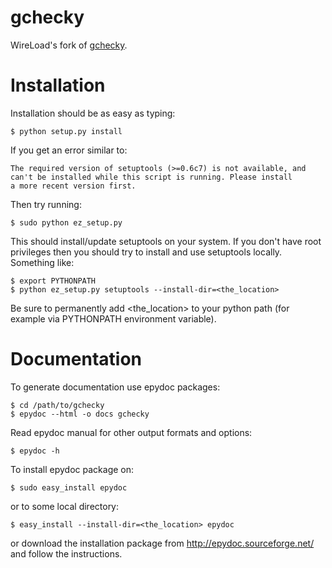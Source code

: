 gchecky
=======

WireLoad's fork of [gchecky](https://code.google.com/p/gchecky/).

Installation
============
Installation should be as easy as typing:

    $ python setup.py install

If you get an error similar to:

    The required version of setuptools (>=0.6c7) is not available, and
    can't be installed while this script is running. Please install
    a more recent version first.

Then try running:

    $ sudo python ez_setup.py

This should install/update setuptools on your system. If you don't have root
privileges then you should try to install and use setuptools locally.
Something like:

    $ export PYTHONPATH
    $ python ez_setup.py setuptools --install-dir=<the_location>

Be sure to permanently add <the_location> to your python path (for example
via PYTHONPATH environment variable).

Documentation
=============
To generate documentation use epydoc packages:

    $ cd /path/to/gchecky
    $ epydoc --html -o docs gchecky

Read epydoc manual for other output formats and options:

    $ epydoc -h

To install epydoc package on:

    $ sudo easy_install epydoc

or to some local directory:

    $ easy_install --install-dir=<the_location> epydoc

or download the installation package from http://epydoc.sourceforge.net/
and follow the instructions.
